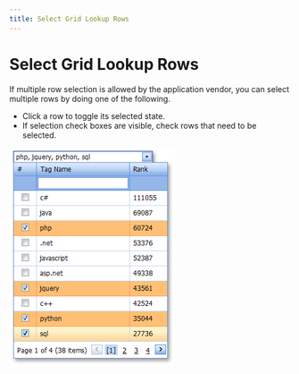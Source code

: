 ```yaml
---
title: Select Grid Lookup Rows
---
```

# Select Grid Lookup Rows
If multiple row selection is allowed by the application vendor, you can select multiple rows by doing one of the following.
* Click a row to toggle its selected state.
* If selection check boxes are visible, check rows that need to be selected.

![ASPxGridLookup_Selection](../../../images/img13292.png)